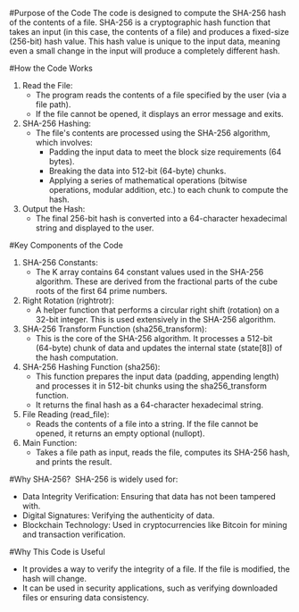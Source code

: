 #Purpose of the Code
The code is designed to compute the SHA-256 hash of the contents of a file. SHA-256 is a cryptographic hash function that takes an input (in this case, the contents of a file) and produces a fixed-size (256-bit) hash value. This hash value is unique to the input data, meaning even a small change in the input will produce a completely different hash.

#How the Code Works
1. Read the File:
    * The program reads the contents of a file specified by the user (via a file path).
    * If the file cannot be opened, it displays an error message and exits.
2. SHA-256 Hashing:
    * The file's contents are processed using the SHA-256 algorithm, which involves:
        * Padding the input data to meet the block size requirements (64 bytes).
        * Breaking the data into 512-bit (64-byte) chunks.
        * Applying a series of mathematical operations (bitwise operations, modular addition, etc.) to each chunk to compute the hash.
3. Output the Hash:
    * The final 256-bit hash is converted into a 64-character hexadecimal string and displayed to the user.

#Key Components of the Code 
1. SHA-256 Constants:
    * The K array contains 64 constant values used in the SHA-256 algorithm. These are derived from the fractional parts of the cube roots of the first 64 prime numbers.
2. Right Rotation (rightrotr):
    * A helper function that performs a circular right shift (rotation) on a 32-bit integer. This is used extensively in the SHA-256 algorithm.
3. SHA-256 Transform Function (sha256_transform):
    * This is the core of the SHA-256 algorithm. It processes a 512-bit (64-byte) chunk of data and updates the internal state (state[8]) of the hash computation.
4. SHA-256 Hashing Function (sha256):
    * This function prepares the input data (padding, appending length) and processes it in 512-bit chunks using the sha256_transform function.
    * It returns the final hash as a 64-character hexadecimal string.
5. File Reading (read_file):
    * Reads the contents of a file into a string. If the file cannot be opened, it returns an empty optional (nullopt).
6. Main Function:
    * Takes a file path as input, reads the file, computes its SHA-256 hash, and prints the result.


#Why SHA-256? 
SHA-256 is widely used for:
* Data Integrity Verification: Ensuring that data has not been tampered with.
* Digital Signatures: Verifying the authenticity of data.
* Blockchain Technology: Used in cryptocurrencies like Bitcoin for mining and transaction verification.


#Why This Code is Useful
* It provides a way to verify the integrity of a file. If the file is modified, the hash will change.
* It can be used in security applications, such as verifying downloaded files or ensuring data consistency.

